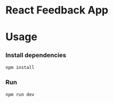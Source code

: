 # React Feedback App


# Usage

### Install dependencies

```bash
npm install
```

### Run

```bash
npm run dev
```


